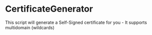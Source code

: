 # CertificateGenerator
This script will generate a Self-Signed certificate for you - It supports multidomain (wildcards)
